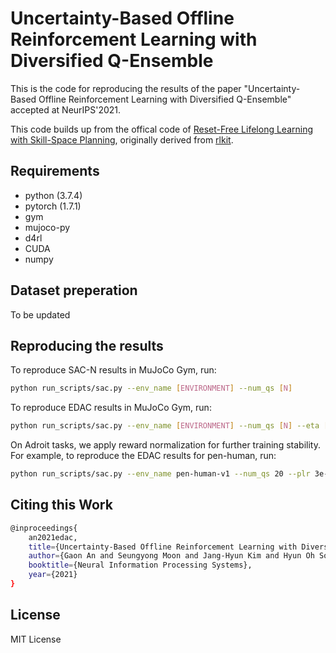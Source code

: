 # Uncertainty-Based Offline Reinforcement Learning with Diversified Q-Ensemble

This is the code for reproducing the results of the paper "Uncertainty-Based Offline Reinforcement Learning with Diversified Q-Ensemble" accepted at NeurIPS'2021.

This code builds up from the offical code of [Reset-Free Lifelong Learning with Skill-Space Planning](https://sites.google.com/berkeley.edu/reset-free-lifelong-learning), originally derived from [rlkit](https://github.com/vitchyr/rlkit). 

## Requirements

* python (3.7.4)
* pytorch (1.7.1)
* gym
* mujoco-py
* d4rl
* CUDA
* numpy

## Dataset preperation

To be updated

## Reproducing the results

To reproduce SAC-N results in MuJoCo Gym, run:

```bash
python run_scripts/sac.py --env_name [ENVIRONMENT] --num_qs [N]
```

To reproduce EDAC results in MuJoCo Gym, run:

```bash
python run_scripts/sac.py --env_name [ENVIRONMENT] --num_qs [N] --eta [ETA]
```

On Adroit tasks, we apply reward normalization for further training stability. For example, to reproduce the EDAC results for pen-human, run:

```bash
python run_scripts/sac.py --env_name pen-human-v1 --num_qs 20 --plr 3e-5 --eta 1000 --reward_mean --reward_std 1.0
```

## Citing this Work

```bash
@inproceedings{
    an2021edac,
    title={Uncertainty-Based Offline Reinforcement Learning with Diversified Q-Ensemble},
    author={Gaon An and Seungyong Moon and Jang-Hyun Kim and Hyun Oh Song},
    booktitle={Neural Information Processing Systems},
    year={2021}
}
```

## License

MIT License
